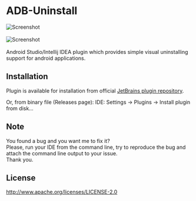 ADB-Uninstall
=============
<!-- Plugin description -->
![Screenshot](https://f.cloud.github.com/assets/930370/1166455/5710b170-207b-11e3-8f0c-7f1e32ca70fb.png)
\
\
![Screenshot](https://f.cloud.github.com/assets/930370/1166454/570ee462-207b-11e3-9739-cf2a5ff6f14e.png)
\
\
Android Studio/Intellij IDEA plugin which provides simple visual uninstalling support for android applications.
<!-- Plugin description end -->

## Installation
   Plugin is available for installation from official [JetBrains plugin repository](http://plugins.jetbrains.com/plugin/7326?pr=androidstudio).
   
   Or, from binary file (Releases page):
   IDE: Settings → Plugins → Install plugin from disk…

## Note
You found a bug and you want me to fix it?<br>
Please, run your IDE from the command line, try to reproduce the bug and attach the command line output to your issue.<br>
Thank you.

## License
   <http://www.apache.org/licenses/LICENSE-2.0>

    
